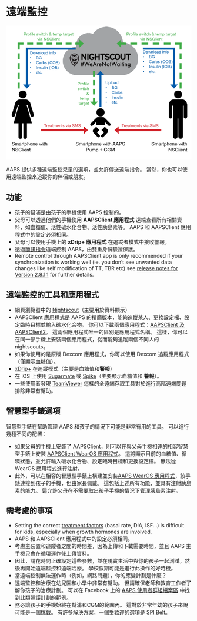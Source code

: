 # 遠端監控

![監控兒童](../images/KidsMonitoring.png)

AAPS 提供多種遠端監控兒童的選項，並允許傳送遠端指令。 當然，你也可以使用遠端監控來追蹤你的伴侶或朋友。

## 功能

- 孩子的幫浦是由孩子的手機使用 AAPS 控制的。
- 父母可以透過他們的手機使用 **AAPSClient 應用程式** 遠端查看所有相關資料，如血糖值、活性碳水化合物、活性胰島素等。 AAPS 和 AAPSClient 應用程式中的設定必須相同。
- 父母可以使用手機上的 **xDrip+ 應用程式** 在追蹤者模式中接收警報。
- 透過[簡訊指令](../RemoteFeatures/SMSCommands.md)遠端控制 AAPS，由雙重身份驗證保護。
- Remote control through AAPSClient app is only recommended if your synchronization is working well (ie. you don’t see unwanted data changes like self modification of TT, TBR etc) see [release notes for Version 2.8.1.1](#important-hints-2-8-1-1) for further details.

## 遠端監控的工具和應用程式

- 網頁瀏覽器中的 [Nightscout](https://nightscout.github.io/)（主要用於資料顯示）
- AAPSClient 應用程式是 AAPS 的精簡版本，能夠追蹤某人、更換設定檔、設定臨時目標並輸入碳水化合物。 你可以下載兩個應用程式：[AAPSClient 及 AAPSClient2](https://github.com/nightscout/AndroidAPS/releases/)。 這兩個應用程式唯一的區別是應用程式名稱。 這樣，你可以在同一部手機上安裝兩個應用程式，從而能夠追蹤兩個不同人的nightscouts。
- 如果你使用的是原版 Dexcom 應用程式，你可以使用 Dexcom 追蹤應用程式（僅顯示血糖值）。
- [xDrip+](../CompatibleCgms/xDrip.md) 在追蹤模式（主要是血糖值和**警報**）
- 在 iOS 上使用 [Sugarmate](https://sugarmate.io/) 或 [Spike](https://spike-app.com/)（主要顯示血糖值和 **警報**）。
- 一些使用者發現 [TeamViewer](https://www.teamviewer.com/) 這樣的全遠端存取工具對於進行高階遠端問題排除非常有幫助。

## 智慧型手錶選項

智慧型手錶在幫助管理 AAPS 和孩子的情況下可能是非常有用的工具。 可以進行幾種不同的配置：

- 如果父母的手機上安裝了 AAPSClient，則可以在與父母手機相連的相容智慧型手錶上安裝 [AAPSClient WearOS 應用程式](https://github.com/nightscout/AndroidAPS/releases/)。 這將顯示目前的血糖值、循環狀態，並允許輸入碳水化合物、設定臨時目標和更換設定檔。 無法從 WearOS 應用程式進行注射。
- 此外，可以在相容的智慧型手錶上構建並安裝[AAPS WearOS 應用程式](../UsefulLinks/WearOsSmartwatch.md)，該手錶連接到孩子的手機，但由家長佩戴。 這包括上述所有功能，並具有注射胰島素的能力。 這允許父母在不需要取出孩子手機的情況下管理胰島素注射。

## 需考慮的事項

- Setting the correct [treatment factors](#FAQ-how-to-begin) (basal rate, DIA, ISF...) is difficult for kids, especially when growth hormones are involved.
- AAPS 和 AAPSClient 應用程式中的設定必須相同。
- 考慮主裝置和追蹤者之間的時間差，因為上傳和下載需要時間，並且 AAPS 主手機只會在循環運作後上傳資料。
- 因此，請花時間正確設定這些參數，並在現實生活中與你的孩子一起測試，然後再開始遠端監控和遠端治療。 學校假期可能是進行此操作的好時機。
- 當遠端控制無法運作時（例如，網路問題），你的應變計劃是什麼？
- 遠端監控和治療在幼兒園和小學中非常有幫助。 但請確保老師和教育工作者了解你孩子的治療計劃。 可以在 Facebook 上的 [AAPS 使用者群組檔案區](https://www.facebook.com/groups/AndroidAPSUsers/files/) 中找到此類照護計劃的範例。
- 務必讓孩子的手機始終在幫浦和CGM的範圍內。 這對於非常年幼的孩子來說可能是一個挑戰。 有許多解決方案，一個受歡迎的選項是 [SPI Belt](https://spibelt.com/collections/kids-belts)。
